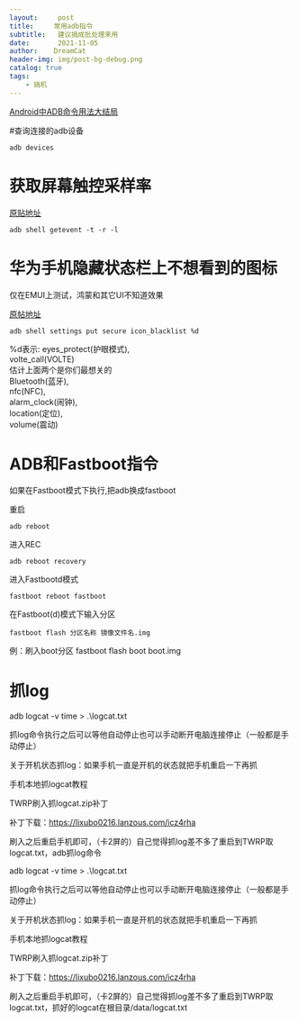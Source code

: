 ```yaml
---
layout:     post
title:     常用adb指令
subtitle:   建议搞成批处理来用
date:       2021-11-05
author:    DreamCat
header-img: img/post-bg-debug.png
catalog: true
tags:
    - 搞机
---
```


<a href="https://www.jb51.net/article/146211.htm" target="_blank">Android中ADB命令用法大结局</a>

#查询连接的adb设备

```
adb devices
```


# 获取屏幕触控采样率

[原贴地址](https://tieba.baidu.com/p/6691664804)

```
adb shell getevent -t -r -l
```

# 华为手机隐藏状态栏上不想看到的图标

仅在EMUI上测试，鸿蒙和其它UI不知道效果

[原帖地址](https://cn.ui.vmall.com/thread-21753534-1-1.html)

```
adb shell settings put secure icon_blacklist %d
```

%d表示:
eyes_protect(护眼模式),  
volte_call(VOLTE)  
估计上面两个是你们最想关的  
Bluetooth(蓝牙),  
nfc(NFC),  
alarm_clock(闹钟),  
location(定位),  
volume(震动)  

# ADB和Fastboot指令

如果在Fastboot模式下执行,把adb换成fastboot

重启

```
adb reboot
```

进入REC

```
adb reboot recovery
```

进入Fastbootd模式

```
fastboot reboot fastboot
```

在Fastboot(d)模式下输入分区

```
fastboot flash 分区名称 镜像文件名.img
```

例：刷入boot分区 fastboot flash boot boot.img

# 抓log

adb logcat -v time > .\logcat.txt

抓log命令执行之后可以等他自动停止也可以手动断开电脑连接停止（一般都是手动停止）

关于开机状态抓log：如果手机一直是开机的状态就把手机重启一下再抓

手机本地抓logcat教程

TWRP刷入抓logcat.zip补丁

补丁下载：https://lixubo0216.lanzous.com/icz4rha

刷入之后重启手机即可，（卡2屏的）自己觉得抓log差不多了重启到TWRP取logcat.txt，adb抓log命令

adb logcat -v time > .\logcat.txt

抓log命令执行之后可以等他自动停止也可以手动断开电脑连接停止（一般都是手动停止）

关于开机状态抓log：如果手机一直是开机的状态就把手机重启一下再抓

手机本地抓logcat教程

TWRP刷入抓logcat.zip补丁

补丁下载：https://lixubo0216.lanzous.com/icz4rha

刷入之后重启手机即可，（卡2屏的）自己觉得抓log差不多了重启到TWRP取logcat.txt，抓好的logcat在根目录/data/logcat.txt

